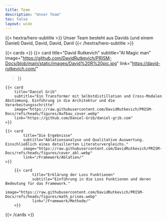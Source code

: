 ```yaml
---
title: Team
description: "Unser Team"
toc: false
layout: wide
---
```


<div class="hx-mt-4"></div>
<div class="hx-mb-12">
{{< hextra/hero-subtitle >}}
Unser Team besteht aus Davids (und einem Daniel)
  David, David, David, Danil
{{< /hextra/hero-subtitle >}}
</div>

{{< cards >}}
  {{< card
        title="David Rutkevich"
        subtitle="AI Magic man"
        image="https://github.com/DavidRutkevich/PRISM-Docs/blob/main/static/images/David%20R%20pic.jpg"
        link="https://david-rutkevich.com/"
  >}}

    {{< card
        title="Daniel Grib"
        subtitle="Ein Transformer mit Selbstdistillation und Cross-Modalen Abstimmung. Einführung in die Architektur und die Verarbeitungsschritte"
        image="https://raw.githubusercontent.com/DavidRutkevich/PRISM-Docs/refs/heads/figures/Aufbau_cover.webp"
        link="https://github.com/Daniel-Grib/daniel-grib.com"
    >}}

    {{< card
            title="Die Ergebnisse"
            subtitle="Ablationsanalyse und Qualitative Auswertung. Einschließlich eines detailierten Literaturvergleichs."
            image="https://raw.githubusercontent.com/DavidRutkevich/PRISM-Docs/refs/heads/figures/cover_abl.webp"
            link="/Framework/Ablation/"
    >}}

        {{< card
                title="Erklärung der Loss Funktionen"
                subtitle="Einführung in die Loss Funktionen und deren Bedeutung für das Framework."
                image="https://raw.githubusercontent.com/DavidRutkevich/PRISM-Docs/refs/heads/figures/math_prisms.webp"
                link="/Framework/Methode/"
        >}}
{{< /cards >}}
